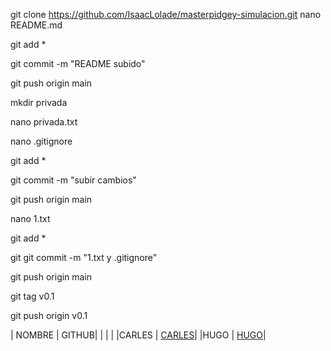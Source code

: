 
git clone https://github.com/IsaacLolade/masterpidgey-simulacion.git
nano README.md

git add * 

git commit -m "README subido"

git push origin main 

mkdir privada

nano privada.txt

nano .gitignore

git add *

git commit -m "subir cambios"

git push origin main 

nano 1.txt

git add * 

git git commit -m "1.txt y .gitignore"

git push origin main

git tag v0.1


git push origin v0.1

| NOMBRE | GITHUB|
|        |       | 
|CARLES | [CARLES](https://github.com/CharlyMech)|
|HUGO   | [HUGO](https://github.com/NoObX17)|
